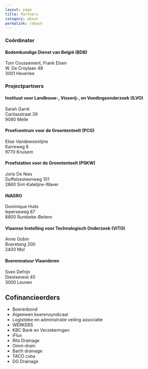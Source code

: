 ```yaml
---
layout: page
title: Partners
category: about
permalink: /about
---
```

### Coördinator
#### Bodemkundige Dienst van België (BDB)

Tom Coussement, Frank Elsen   
W. De Croylaan 48  
3001 Heverlee  

### Projectpartners
#### Instituut voor Landbouw-, Visserij-, en Voedingsonderzoek (ILVO)

Sarah Garré  
Caritasstraat 39  
9090 Melle  

#### Proefcentrum voor de Groententeelt (PCG)

Elise Vandewoestijne   
Karreweg 6  
9770 Kruisem  

#### Proefstation voor de Groententeelt (PSKW)

Joris De Nies  
Duffelsesteenweg 101  
2860 Sint-Katelijne-Waver  

#### INAGRO

Dominique Huits  
Ieperseweg 87   
8800 Rumbeke-Beitem  

#### Vlaamse Instelling voor Technologisch Onderzoek (VITO)

Anne Gobin  
Boeretang 200  
2400 Mol  

#### Boerennatuur Vlaanderen

Sven Defrijn  
Diestsevest 40  
3000 Leuven  

## Cofinancieerders
- Boerenbond
- Algemeen boerensyndicaat
- Logistieke en administratie veiling associatie 
- WERKERS
- KBC Bank en Verzekeringen
- iFlux
- Rits Drainage
- Omni-drain
- Barth drainage
- TACO cvba
- DG Drainage